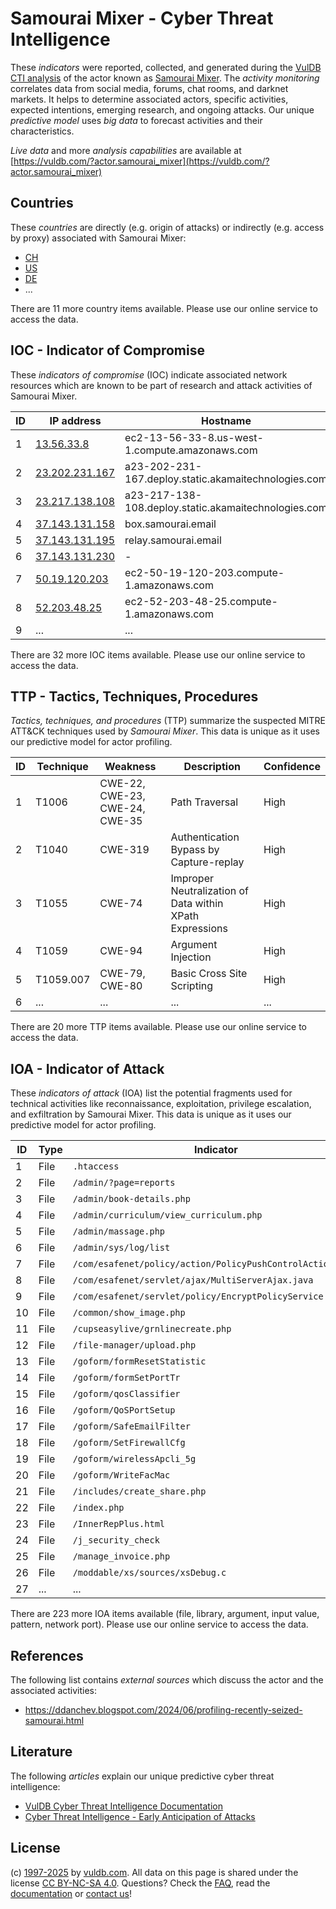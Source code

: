 # Samourai Mixer - Cyber Threat Intelligence

These _indicators_ were reported, collected, and generated during the [VulDB CTI analysis](https://vuldb.com/?kb.cti) of the actor known as [Samourai Mixer](https://vuldb.com/?actor.samourai_mixer). The _activity monitoring_ correlates data from social media, forums, chat rooms, and darknet markets. It helps to determine associated actors, specific activities, expected intentions, emerging research, and ongoing attacks. Our unique _predictive model_ uses _big data_ to forecast activities and their characteristics.

_Live data_ and more _analysis capabilities_ are available at [https://vuldb.com/?actor.samourai_mixer](https://vuldb.com/?actor.samourai_mixer)

## Countries

These _countries_ are directly (e.g. origin of attacks) or indirectly (e.g. access by proxy) associated with Samourai Mixer:

* [CH](https://vuldb.com/?country.ch)
* [US](https://vuldb.com/?country.us)
* [DE](https://vuldb.com/?country.de)
* ...

There are 11 more country items available. Please use our online service to access the data.

## IOC - Indicator of Compromise

These _indicators of compromise_ (IOC) indicate associated network resources which are known to be part of research and attack activities of Samourai Mixer.

ID | IP address | Hostname | Campaign | Confidence
-- | ---------- | -------- | -------- | ----------
1 | [13.56.33.8](https://vuldb.com/?ip.13.56.33.8) | ec2-13-56-33-8.us-west-1.compute.amazonaws.com | - | Medium
2 | [23.202.231.167](https://vuldb.com/?ip.23.202.231.167) | a23-202-231-167.deploy.static.akamaitechnologies.com | - | High
3 | [23.217.138.108](https://vuldb.com/?ip.23.217.138.108) | a23-217-138-108.deploy.static.akamaitechnologies.com | - | High
4 | [37.143.131.158](https://vuldb.com/?ip.37.143.131.158) | box.samourai.email | - | High
5 | [37.143.131.195](https://vuldb.com/?ip.37.143.131.195) | relay.samourai.email | - | High
6 | [37.143.131.230](https://vuldb.com/?ip.37.143.131.230) | - | - | High
7 | [50.19.120.203](https://vuldb.com/?ip.50.19.120.203) | ec2-50-19-120-203.compute-1.amazonaws.com | - | Medium
8 | [52.203.48.25](https://vuldb.com/?ip.52.203.48.25) | ec2-52-203-48-25.compute-1.amazonaws.com | - | Medium
9 | ... | ... | ... | ...

There are 32 more IOC items available. Please use our online service to access the data.

## TTP - Tactics, Techniques, Procedures

_Tactics, techniques, and procedures_ (TTP) summarize the suspected MITRE ATT&CK techniques used by _Samourai Mixer_. This data is unique as it uses our predictive model for actor profiling.

ID | Technique | Weakness | Description | Confidence
-- | --------- | -------- | ----------- | ----------
1 | T1006 | CWE-22, CWE-23, CWE-24, CWE-35 | Path Traversal | High
2 | T1040 | CWE-319 | Authentication Bypass by Capture-replay | High
3 | T1055 | CWE-74 | Improper Neutralization of Data within XPath Expressions | High
4 | T1059 | CWE-94 | Argument Injection | High
5 | T1059.007 | CWE-79, CWE-80 | Basic Cross Site Scripting | High
6 | ... | ... | ... | ...

There are 20 more TTP items available. Please use our online service to access the data.

## IOA - Indicator of Attack

These _indicators of attack_ (IOA) list the potential fragments used for technical activities like reconnaissance, exploitation, privilege escalation, and exfiltration by Samourai Mixer. This data is unique as it uses our predictive model for actor profiling.

ID | Type | Indicator | Confidence
-- | ---- | --------- | ----------
1 | File | `.htaccess` | Medium
2 | File | `/admin/?page=reports` | High
3 | File | `/admin/book-details.php` | High
4 | File | `/admin/curriculum/view_curriculum.php` | High
5 | File | `/admin/massage.php` | High
6 | File | `/admin/sys/log/list` | High
7 | File | `/com/esafenet/policy/action/PolicyPushControlAction.java` | High
8 | File | `/com/esafenet/servlet/ajax/MultiServerAjax.java` | High
9 | File | `/com/esafenet/servlet/policy/EncryptPolicyService.java` | High
10 | File | `/common/show_image.php` | High
11 | File | `/cupseasylive/grnlinecreate.php` | High
12 | File | `/file-manager/upload.php` | High
13 | File | `/goform/formResetStatistic` | High
14 | File | `/goform/formSetPortTr` | High
15 | File | `/goform/qosClassifier` | High
16 | File | `/goform/QoSPortSetup` | High
17 | File | `/goform/SafeEmailFilter` | High
18 | File | `/goform/SetFirewallCfg` | High
19 | File | `/goform/wirelessApcli_5g` | High
20 | File | `/goform/WriteFacMac` | High
21 | File | `/includes/create_share.php` | High
22 | File | `/index.php` | Medium
23 | File | `/InnerRepPlus.html` | High
24 | File | `/j_security_check` | High
25 | File | `/manage_invoice.php` | High
26 | File | `/moddable/xs/sources/xsDebug.c` | High
27 | ... | ... | ...

There are 223 more IOA items available (file, library, argument, input value, pattern, network port). Please use our online service to access the data.

## References

The following list contains _external sources_ which discuss the actor and the associated activities:

* https://ddanchev.blogspot.com/2024/06/profiling-recently-seized-samourai.html

## Literature

The following _articles_ explain our unique predictive cyber threat intelligence:

* [VulDB Cyber Threat Intelligence Documentation](https://vuldb.com/?kb.cti)
* [Cyber Threat Intelligence - Early Anticipation of Attacks](https://www.scip.ch/en/?labs.20201022)

## License

(c) [1997-2025](https://vuldb.com/?kb.changelog) by [vuldb.com](https://vuldb.com/?kb.about). All data on this page is shared under the license [CC BY-NC-SA 4.0](https://creativecommons.org/licenses/by-nc-sa/4.0/). Questions? Check the [FAQ](https://vuldb.com/?kb.faq), read the [documentation](https://vuldb.com/?kb) or [contact us](https://vuldb.com/?contact)!
